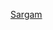 [Sargam](https://github.com/Sanket2004/sargam/assets/99745967/f017d352-bc1d-49f5-894d-beea46b1672c)
